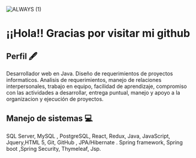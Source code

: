 ![ALWAYS  (1)](https://user-images.githubusercontent.com/84203012/127755163-785d2d5c-0ed4-45bf-8096-4f0b3ffaf7b5.png)






# ¡¡Hola!! Gracias por visitar mi github
## Perfil 🖋️
Desarrollador web en Java. Diseño de requerimientos de proyectos informaticos. Analisis de requerimientos, manejo de relaciones interpersonales, trabajo en equipo, facilidad de aprendizaje, compromiso con las actividades a desarrollar, entrega puntual, manejo y apoyo a la organizacion y ejecución de proyectos.
## Manejo de sistemas :computer:
SQL Server, MySQL , PostgreSQL, React, Redux, Java, JavaScript, Jquery,HTML 5, Git, GitHub , JPA/Hibernate . Spring framework, Spring boot ,Spring Security, Thymeleaf, Jsp.

